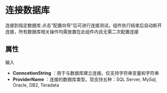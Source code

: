 # 连接数据库

连接到指定数据库.点击&quot;配置向导&quot;后可进行连接测试。组件执行结束后自动断开连接，所有数据库相关操作均需放置在此组件内且无需二次配置连接

## 属性

输入

- **ConncetionString** ：用于与数据库建立连接。仅支持字符串变量和字符串
- **ProviderName** ：连接的数据库类型。现支持五种：SQL Server, MySql, Oracle, DB2, Teradata
